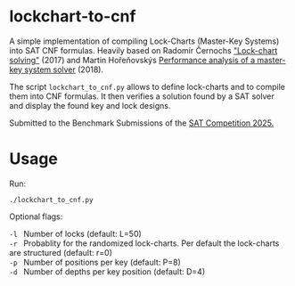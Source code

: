 # lockchart-to-cnf

A simple implementation of compiling Lock-Charts (Master-Key Systems) into SAT CNF formulas. Heavily based on Radomír Černochs ["Lock-chart solving"](https://github.com/cernoch/mks-dis/blob/master/LockChartSolvingWeb.pdf) (2017) and Martin Hořeňovskýs [Performance analysis of a
master-key system solver](https://codingnest.com/files/thesis.pdf) (2018).

The script ```lockchart_to_cnf.py``` allows to define lock-charts and to compile them into CNF formulas. It then verifies a solution found by a SAT solver and display the found key and lock designs. 

Submitted to the Benchmark Submissions of the [SAT Competition 2025.](https://satcompetition.github.io/2025/)

# Usage
Run: 

``` ./lockchart_to_cnf.py ```

Optional flags:

```-l ``` Number of locks (default: L=50) \
```-r ``` Probablity for the randomized lock-charts. Per default the lock-charts are structured (default: r=0) \
```-p ``` Number of positions per key (default: P=8) \
```-d ``` Number of depths per key position (default: D=4) 

